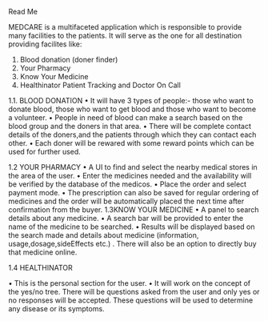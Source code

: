 Read Me

MEDCARE is a multifaceted application which is responsible to provide many facilities to the patients.
It will serve as the one for all destination providing facilites like:
1.	Blood donation (doner finder)
2.	Your Pharmacy
3.	Know Your Medicine
4.	Healthinator
Patient Tracking and Doctor On Call

1.1.	BLOOD DONATION
•	It will have 3 types of people:- those who want to donate blood, those who want to get blood and those who want to become a volunteer.
•	People in need of blood can make a search based on the blood group and the doners in that area.
•	There will be complete contact details of the doners,and the patients through which they can contact each other.
•	Each doner will be rewared with some reward points which can be used for further used. 

1.2 YOUR PHARMACY
•	A UI to find and select the nearby medical stores in the area of the user.
•	Enter the medicines needed and the availability will be verified by the database of the medicos.
•	Place the order and select payment mode.
•	The prescription can also be saved for regular ordering of medicines and the order will be automatically placed the next time  after confirmation from the buyer.
1.3KNOW YOUR MEDICINE
•	A panel to search details about any medicine.
•	A search bar will be provided to enter the name of the medicine to be searched.
•	Results will be displayed based on the search made and details about medicine (information, usage,dosage,sideEffects etc.) . There will also be an option to directly buy that medicine online.

1.4 HEALTHINATOR

•	This is the personal section for the user. 
•	It will work on the concept of the yes/no tree. There will be questions asked from the user and only yes or no responses will be accepted.
These questions will be used to determine any disease  or its symptoms.


